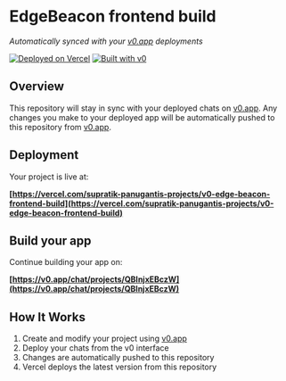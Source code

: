 # EdgeBeacon frontend build

*Automatically synced with your [v0.app](https://v0.app) deployments*

[![Deployed on Vercel](https://img.shields.io/badge/Deployed%20on-Vercel-black?style=for-the-badge&logo=vercel)](https://vercel.com/supratik-panugantis-projects/v0-edge-beacon-frontend-build)
[![Built with v0](https://img.shields.io/badge/Built%20with-v0.app-black?style=for-the-badge)](https://v0.app/chat/projects/QBlnjxEBczW)

## Overview

This repository will stay in sync with your deployed chats on [v0.app](https://v0.app).
Any changes you make to your deployed app will be automatically pushed to this repository from [v0.app](https://v0.app).

## Deployment

Your project is live at:

**[https://vercel.com/supratik-panugantis-projects/v0-edge-beacon-frontend-build](https://vercel.com/supratik-panugantis-projects/v0-edge-beacon-frontend-build)**

## Build your app

Continue building your app on:

**[https://v0.app/chat/projects/QBlnjxEBczW](https://v0.app/chat/projects/QBlnjxEBczW)**

## How It Works

1. Create and modify your project using [v0.app](https://v0.app)
2. Deploy your chats from the v0 interface
3. Changes are automatically pushed to this repository
4. Vercel deploys the latest version from this repository